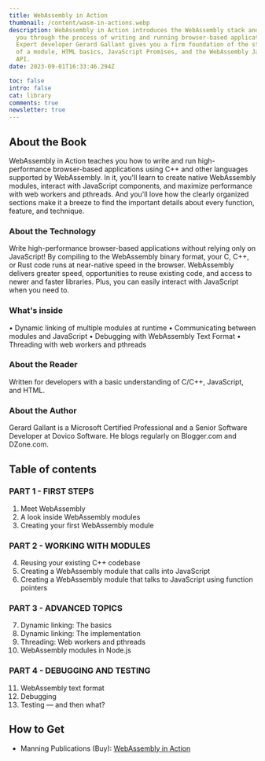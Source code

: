 ```yaml
---
title: WebAssembly in Action
thumbnail: /content/wasm-in-actions.webp
description: WebAssembly in Action introduces the WebAssembly stack and walks
  you through the process of writing and running browser-based applications.
  Expert developer Gerard Gallant gives you a firm foundation of the structure
  of a module, HTML basics, JavaScript Promises, and the WebAssembly JavaScript
  API.
date: 2023-09-01T16:33:46.294Z

toc: false
intro: false
cat: library
comments: true
newsletter: true
---
```


## About the Book

WebAssembly in Action teaches you how to write and run high-performance browser-based applications using C++ and other languages supported by WebAssembly. In it, you'll learn to create native WebAssembly modules, interact with JavaScript components, and maximize performance with web workers and pthreads. And you'll love how the clearly organized sections make it a breeze to find the important details about every function, feature, and technique.

### About the Technology

Write high-performance browser-based applications without relying only on JavaScript! By compiling to the WebAssembly binary format, your C, C++, or Rust code runs at near-native speed in the browser. WebAssembly delivers greater speed, opportunities to reuse existing code, and access to newer and faster libraries. Plus, you can easily interact with JavaScript when you need to.

### What's inside

• Dynamic linking of multiple modules at runtime
• Communicating between modules and JavaScript
• Debugging with WebAssembly Text Format
• Threading with web workers and pthreads

### About the Reader

Written for developers with a basic understanding of C/C++, JavaScript, and HTML.

### About the Author

Gerard Gallant is a Microsoft Certified Professional and a Senior Software Developer at Dovico Software. He blogs regularly on Blogger.com and DZone.com.

## Table of contents

### PART 1 - FIRST STEPS

1. Meet WebAssembly
2. A look inside WebAssembly modules
3. Creating your first WebAssembly module

### PART 2 - WORKING WITH MODULES

4. Reusing your existing C++ codebase
5. Creating a WebAssembly module that calls into JavaScript
6. Creating a WebAssembly module that talks to JavaScript using function pointers

### PART 3 - ADVANCED TOPICS

7. Dynamic linking: The basics
8. Dynamic linking: The implementation
9. Threading: Web workers and pthreads
10. WebAssembly modules in Node.js

### PART 4 - DEBUGGING AND TESTING

11. WebAssembly text format
12. Debugging
13. Testing — and then what?

## How to Get

- Manning Publications (Buy): [WebAssembly in Action](https://www.manning.com/library/webassembly-in-action)
